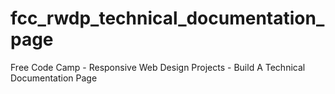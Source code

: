 # fcc_rwdp_technical_documentation_page
Free Code Camp - Responsive Web Design Projects - Build A Technical Documentation Page
